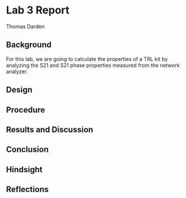 # Lab 3 Report
Thomas Darden

## Background
For this lab, we are going to calculate the properties of a TRL kit by analyzing the S21 and S21 phase properties measured from the network analyzer.
## Design

## Procedure

## Results and Discussion

## Conclusion

## Hindsight

## Reflections
